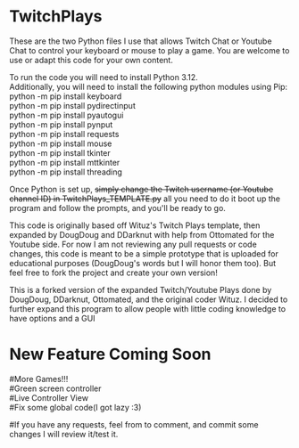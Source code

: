 # TwitchPlays
These are the two Python files I use that allows Twitch Chat or Youtube Chat to control your keyboard or mouse to play a game. You are welcome to use or adapt this code for your own content.

To run the code you will need to install Python 3.12.  
Additionally, you will need to install the following python modules using Pip:  
python -m pip install keyboard  
python -m pip install pydirectinput  
python -m pip install pyautogui  
python -m pip install pynput  
python -m pip install requests  
python -m pip install mouse  
python -m pip install tkinter  
python -m pip install mttkinter  
python -m pip install threading  

Once Python is set up, ~~simply change the Twitch username (or Youtube channel ID) in TwitchPlays_TEMPLATE.py~~ all you need to do it boot up the program and follow the prompts, and you'll be ready to go.

This code is originally based off Wituz's Twitch Plays template, then expanded by DougDoug and DDarknut with help from Ottomated for the Youtube side. For now I am not reviewing any pull requests or code changes, this code is meant to be a simple prototype that is uploaded for educational purposes (DougDoug's words but I will honor them too). But feel free to fork the project and create your own version! 

This is a forked version of the expanded Twitch/Youtube Plays done by DougDoug, DDarknut, Ottomated, and the original coder Wituz. I decided to further expand this program to allow people with little coding knowledge to have options and a GUI

# New Feature Coming Soon  
#More Games!!!  
#Green screen controller  
#Live Controller View  
#Fix some global code(I got lazy :3)  

#If you have any requests, feel from to comment, and commit some changes I will review it/test it. 
